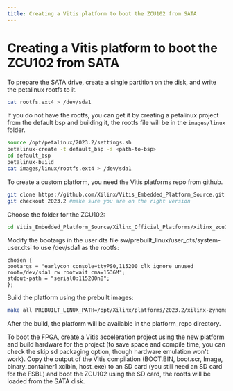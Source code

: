 ```yaml
---
title: Creating a Vitis platform to boot the ZCU102 from SATA
---
```

# Creating a Vitis platform to boot the ZCU102 from SATA
To prepare the SATA drive, create a single partition on the disk, and write the petalinux rootfs to it.
```sh
cat rootfs.ext4 > /dev/sda1
```
If you do not have the rootfs, you can get it by creating a petalinux project from the default bsp and building it, the rootfs file will be in the ```images/linux``` folder.
```sh
source /opt/petalinux/2023.2/settings.sh
petalinux-create -t default_bsp -s <path-to-bsp>
cd default_bsp
petalinux-build
cat images/linux/rootfs.ext4 > /dev/sda1
```
To create a custom platform, you need the Vitis platforms repo from github.
```sh
git clone https://github.com/Xilinx/Vitis_Embedded_Platform_Source.git
git checkout 2023.2 #make sure you are on the right version
```
Choose the folder for the ZCU102:
```sh
cd Vitis_Embedded_Platform_Source/Xilinx_Official_Platforms/xilinx_zcu102_base/
```
Modify the bootargs in the user dts file sw/prebuilt_linux/user_dts/system-user.dtsi to use /dev/sda1 as the rootfs:
```
chosen {
bootargs = "earlycon console=ttyPS0,115200 clk_ignore_unused root=/dev/sda1 rw rootwait cma=1536M";
stdout-path = "serial0:115200n8";
};
```
Build the platform using the prebuilt images:

```sh
make all PREBUILT_LINUX_PATH=/opt/Xilinx/platforms/2023.2/xilinx-zynqmp-common-v2023.2/
```
After the build, the platform will be available in the platform_repo directory.

To boot the FPGA, create a Vitis acceleration project using the new platform and build hardware for the project (to save space and compile time, you can check the skip sd packaging option, though hardware emulation won't work). Copy the output of the Vitis compilation (BOOT.BIN, boot.scr, Image, binary_container1.xclbin, host_exe) to an SD card (you still need an SD card for the FSBL) and boot the ZCU102 using the SD card, the rootfs will be loaded from the SATA disk.

